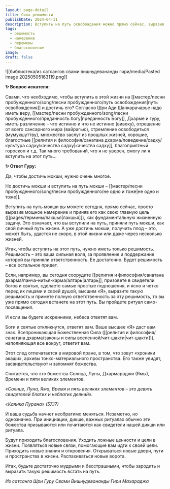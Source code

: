 ```yaml
---
layout: page-detail
title: Сила решимости
publishDate: 2024-04-11
description: Вступить на путь освобождения можно прямо сейчас, выразив сильное и искреннее намерение сделать мокшу своей главной жизненной целью. Для начала требуется лишь решимость и принятие ответственности за свой выбор - все остальные качества и заслуги придут со временем. Такой шаг запускает необратимые перемены в судьбе, привлекает благословения и открывает новые возможности на духовном пути
tags:
  - решимость
  - намерение
  - перемены
  - благословение
image: 
draft: false
---
```

![[библиотека/из сатсангов свами вишнудевананды гири/media/Pasted image 20250505163119.png]]
  
**✨ Вопрос искателя:** 

 Свами, что необходимо, чтобы вступить в этой жизни на [[мастер/песни пробужденного/song/песни пробужденного/путь освобождения|путь освобождения]] и достичь его? Согласно Шри Ади Шанкарачарье надо иметь веру, [[мастер/песни пробужденного/song/песни пробужденного/преданность богу|преданность Богу]], Дхарме и гуру, иметь различение – что истинно и что не истинно (вивеку), отрешение от всего сансарного мира (вайрагью), стремление освободиться (мумукшуттву), множество заслуг из прошлых жизней, хорошие, благостные [[религия и философия/санатана дхарма/поведение/садху/культура садху/качества садху|качества садху]], благоприятный гороскоп и т.д. Так много требований, что я не уверен, смогу ли я вступить на этот путь...

**✨ Ответ Гуру:** 

 Да, чтобы достичь мокши, нужно очень многое.

 Но достичь мокши и вступить на путь мокши – [[мастер/песни пробужденного/song/песни пробужденного/не одно и тоже|не одно и тоже]].

 Вступить на путь мокши вы можете сегодня, прямо сейчас, просто выразив мощное намерение и приняв его как свою главную цель ([[pages/термины/лакшья|лакшья]]), как фундаментальную жизненную задачу. Это означает, что вы вступили на путь, приняли путь мокши, как свой личный путь жизни. А уже достичь мокши, получить плод – это, может быть, удастся не скоро, в этой жизни или даже через несколько жизней.

 Итак, чтобы вступить на этот путь, нужно иметь только решимость. Решимость – это ваша сильная воля, за проявление и поддержание которой вы приняли ответственность. Ее достаточно. Будет решимость – все остальное придет.

 Если, например, вы сегодня соорудите [[религия и философия/санатана дхарма/панча-нитья-карма/алтарь|алтарь]], призовете в свидетели богов и святых, сделаете самые простые подношения, и ясно и четко перед их лицами и своей душой, высшим «Я», выразите такую решимость и примете полную ответственность за эту решимость, то вы уже прямо сегодня встанете на этот путь. Вы пройдете ритуал само-посвящения.

 И если вы будете искренними, небеса ответят вам.

 Боги и святые откликнутся, ответят вам. Ваше высшее «Я» даст вам знак. Всепроникающая Божественная Сила ([[религия и философия/санатана дхарма/законы и силы вселенной/чит-шакти|чит-шакти]]), наполняющая все вокруг, ответит вам.

 Этот след отпечатается в мировой пране, в том, что зовут «хроники акаши», архивы тонко-материального пространства. Его также увидят, засвидетельствуют и запомнят божества.

 Считается, что это божества Солнца, Луны, Дхармараджи (Ямы), Времени и пяти великих элементов.

_«Солнце, Луна, Яма, Время и пять великих элементов – это девять свидетелей благих и неблагих деяний»._ 

_«Калика Пурана» (57.17)_ 

 И ваша судьба начнет необратимо меняться. Незаметно, но однозначно. При инициации, дикше, важных ритуалах обычно эти божества призываются или почитаются как свидетели нашей дикши или ритуала.

 Будут приходить благословения. Уходить ложные ценности и цели в жизни. Появляться новые связи, помогающие вам идти к своей цели. Приходить новые знания и откровения. Открываться новые двери, пути и пространства в жизни. Распахиваться новые ворота.

 Итак, будьте достаточно мудрыми и бесстрашными, чтобы зародить и выразить такую решимость встать на путь.

*Из сатсанга Шри Гуру Свами Вишнудевананды Гири Махараджа*